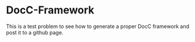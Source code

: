# DocC-Framework
This is a test problem to see how to generate a proper DocC framework and post it to a github page.